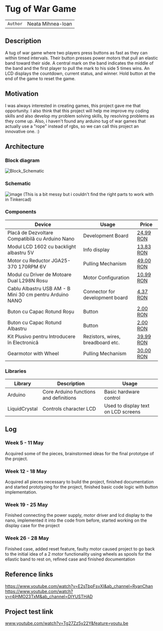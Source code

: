# Tug of War Game

| | |
|-|-|
|`Author` | Neata Mihnea-Ioan |

## Description

A tug of war game where two players press buttons as fast as they can within timed intervals. Their button presses power motors that pull an elastic band toward their side. A central mark on the band indicates the middle of the band and the first player to pull the mark to his side 5 times wins. An LCD displays the countdown, current status, and winner. Hold button at the end of the game to reset the game.

## Motivation

I was always interested in creating games, this project gave me that opportunity. I also think that this project will help me improve my coding skills and also develop my problem solving skills, by resolving problems as they come up. Also, i haven't found any arduino tug of war games that actually use a "rope" instead of rgbs, so we can call this project an innovative one. :)

## Architecture

### Block diagram

![Block_Schematic](https://github.com/user-attachments/assets/b00a39b4-e2ff-4927-b1e3-b2d3d738a488)


### Schematic

![image](https://github.com/user-attachments/assets/d95d7ab6-fc43-4267-8fe9-d1b2f85bae80)
(This is a bit messy but i couldn't find the right parts to work with in Tinkercad)

### Components

| Device | Usage | Price |
|--------|--------|-------|
| Placă de Dezvoltare Compatibilă cu Arduino Nano | Development Board | [24.99 RON](https://www.optimusdigital.ro/ro/compatibile-cu-arduino-nano/1686-placa-de-dezvoltare-compatibila-cu-arduino-nano-atmega328p-i-ch340.html) |
| Modul LCD 1602 cu backlight albastru 5V | Info display | [13.83 RON](https://www.optimusdigital.ro/ro/optoelectronice-lcd-uri/94-modul-lcd-1602-cu-backlight-albastru-de-5-v.html) |
| Motor cu Reductor JGA25-370 170RPM 6V | Pulling Mechanism | [49.00 RON](https://www.optimusdigital.ro/ro/motoare-motoare-cu-reductor-de-25-mm/12256-motor-cu-reductor-jga25-370-6v-170-rpm.html) |
| Modul cu Driver de Motoare Dual L298N Rosu | Motor Configuration | [10.99 RON](www.optimusdigital.ro/ro/drivere-de-motoare-cu-perii/145-driver-de-motoare-dual-l298n.html) |
| Cablu Albastru USB AM - B Mini 30 cm pentru Arduino NANO | Connector for development board | [4.37 RON](https://www.optimusdigital.ro/ro/cabluri-cabluri-usb/3147-cablu-albastru-usb-am-b-mini-30-cm-pentru-arduino-nano.html) |
| Buton cu Capac Rotund Roșu | Button | [2.00 RON](https://www.optimusdigital.ro/ro/butoane-i-comutatoare/1114-buton-cu-capac-rotund-rou.html) |
| Buton cu Capac Rotund Albastru | Button | [2.00 RON](https://www.optimusdigital.ro/ro/altele/1118-buton-cu-capac-rotund-albastru.html) |
| Kit Plusivo pentru Introducere în Electronică | Rezistors, wires, breadboard etc. | [39.99 RON](www.optimusdigital.ro/ro/kituri/12026-kit-plusivo-pentru-introducere-in-electronica-0721248990075.html) |
| Gearmotor with Wheel | Pulling Mechanism | [30.00 RON](https://www.optimusdigital.ro/ro/motoare-motoare-cu-reductor-de-25-mm/12256-motor-cu-reductor-jga25-370-6v-170-rpm.html) |

### Libraries

| Library | Description | Usage |
|--------|--------|-------|
|Arduino|Core Arduino functions and definitions|Basic hardware control|
|LiquidCrystal|Controls character LCD|Used to display text on LCD screens|

## Log

### Week 5 - 11 May
Acquired some of the pieces, brainstormed ideas for the final prototype of the project.
### Week 12 - 18 May
Acquired all pieces necessary to build the project, finished documentation and started prototyping for the project, finished basic code logic with button implementation.
### Week 19 - 25 May
Finished connecting the power supply, motor driver and lcd display to the nano, implemented it into the code from before, started working on the display case for the project
### Week 26 - 28 May
Finished case, added reset feature, faulty motor caused project to go back to the initial idea of a 2 motor functionality using wheels as spools for the ellastic band to rest on, refined case and finished documentation

## Reference links
https://www.youtube.com/watch?v=E2sTbpFsvXI&ab_channel=RyanChan
https://www.youtube.com/watch?v=r4jHMO23TxM&ab_channel=DIYUSTHAD

## Project test link
www.youtube.com/watch?v=Tg27Zz5y22Y&feature=youtu.be
